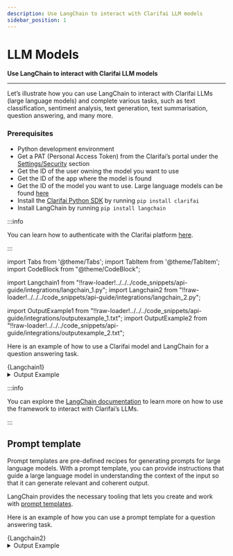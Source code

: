 ```yaml
---
description: Use LangChain to interact with Clarifai LLM models
sidebar_position: 1
---
```


# LLM Models

**Use LangChain to interact with Clarifai LLM models**
<hr />

Let’s illustrate how you can use LangChain to interact with Clarifai LLMs (large language models) and complete various tasks, such as text classification, sentiment analysis, text generation, text summarisation, question answering, and many more.  

### Prerequisites

- Python development environment
- Get a PAT (Personal Access Token) from the Clarifai’s portal under the [Settings/Security](https://clarifai.com/settings/security) section
- Get the ID of the user owning the model you want to use
- Get the ID of the app where the model is found
- Get the ID of the model you want to use. Large language models can be found [here](https://clarifai.com/explore/models?filterData=%5B%7B%22field%22%3A%22use_cases%22%2C%22value%22%3A%5B%22llm%22%5D%7D%5D&page=1&perPage=24)
- Install the [Clarifai Python SDK](https://docs.clarifai.com/python-sdk/sdk-overview) by running `pip install clarifai`
- Install LangChain by running `pip install langchain`

:::info

You can learn how to authenticate with the Clarifai platform [here](https://docs.clarifai.com/clarifai-basics/authentication/personal-access-tokens).

:::

import Tabs from '@theme/Tabs';
import TabItem from '@theme/TabItem';
import CodeBlock from "@theme/CodeBlock";

import Langchain1 from "!!raw-loader!../../../code_snippets/api-guide/integrations/langchain_1.py";
import Langchain2 from "!!raw-loader!../../../code_snippets/api-guide/integrations/langchain_2.py";

import OutputExample1 from "!!raw-loader!../../../code_snippets/api-guide/integrations/outputexample_1.txt";
import OutputExample2 from "!!raw-loader!../../../code_snippets/api-guide/integrations/outputexample_2.txt";

Here is an example of how to use a Clarifai model and LangChain for a question answering task.

<Tabs>
<TabItem value="python" label="Python">
    <CodeBlock className="language-python">{Langchain1}</CodeBlock>
</TabItem>

</Tabs>

<details>
  <summary>Output Example</summary>
    <CodeBlock className="language-text">{OutputExample1}</CodeBlock>
</details>

:::info

You can explore the [LangChain documentation](https://api.python.langchain.com/en/latest/llms/langchain.llms.clarifai.Clarifai.html#langchain.llms.clarifai.Clarifai) to learn more on how to use the framework to interact with Clarifai’s LLMs.

:::


## Prompt template

Prompt templates are pre-defined recipes for generating prompts for large language models. With a prompt template, you can provide instructions that guide a large language model in understanding the context of the input so that it can generate relevant and coherent output.

LangChain provides the necessary tooling that lets you create and work with [prompt templates](https://python.langchain.com/docs/modules/model_io/prompts/prompt_templates/).

Here is an example of how you can use a prompt template for a question answering task.

<Tabs>
<TabItem value="python" label="Python">
    <CodeBlock className="language-python">{Langchain2}</CodeBlock>
</TabItem>

</Tabs>

<details>
  <summary>Output Example</summary>
    <CodeBlock className="language-text">{OutputExample2}</CodeBlock>
</details>
